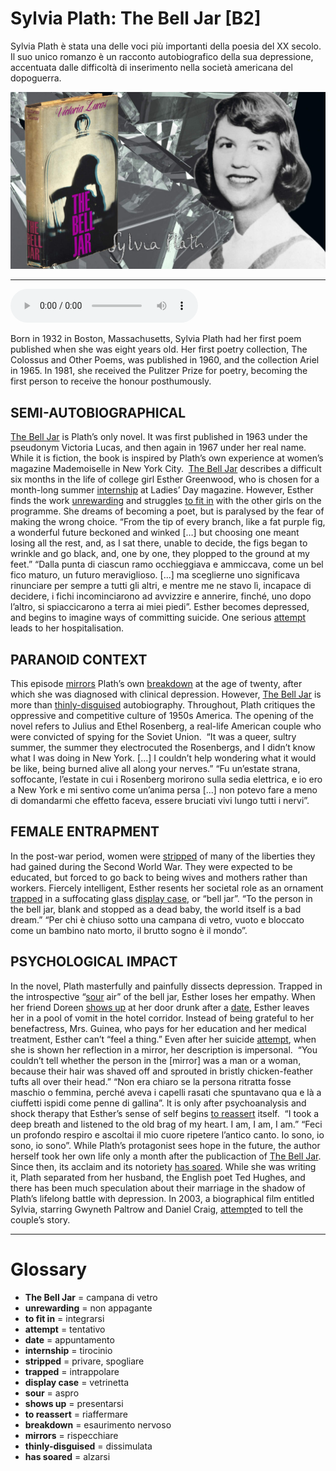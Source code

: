 # Sylvia Plath: The Bell Jar   [B2]

Sylvia Plath è stata una delle voci più importanti della poesia del XX secolo. Il suo unico romanzo è un racconto autobiografico della sua depressione, accentuata dalle difficoltà di inserimento nella società americana del dopoguerra.

![](Sylvia%20Plath%20The%20Bell%20Jar.jpg)

--------------

<div>
<audio controls autoplay>
    <source src="https:/raw.githubusercontent.com/dartie/speakup/main/2024-01/Sylvia%20Plath%20The%20Bell%20Jar.mp3" type="audio/mpeg">
</audio>
</div>


Born in 1932 in Boston, Massachusetts, Sylvia Plath had her first poem published when she was eight years old. Her first poetry collection, The Colossus and Other Poems, was published in 1960, and the collection Ariel in 1965. In 1981, she received the Pulitzer Prize for poetry, becoming the first person to receive the honour posthumously. 

## SEMI-AUTOBIOGRAPHICAL
[The Bell Jar](## "campana di vetro") is Plath’s only novel. It was first published in 1963 under the pseudonym Victoria Lucas, and then again in 1967 under her real name. While it is fiction, the book is inspired by Plath’s own experience at women’s magazine Mademoiselle in New York City. 
[The Bell Jar](## "campana di vetro") describes a difficult six months in the life of college girl Esther Greenwood, who is chosen for a month-long summer [internship](## "tirocinio") at Ladies’ Day magazine. However, Esther finds the work [unrewarding](## "non appagante") and struggles [to fit in](## "integrarsi") with the other girls on the programme. She dreams of becoming a poet, but is paralysed by the fear of making the wrong choice.
“From the tip of every branch, like a fat purple fig, a wonderful future beckoned and winked […] but choosing one meant losing all the rest, and, as I sat there, unable to decide, the figs began to wrinkle and go black, and, one by one, they plopped to the ground at my feet.”
“Dalla punta di ciascun ramo occhieggiava e ammiccava, come un bel fico maturo, un futuro meraviglioso. [...] ma sceglierne uno significava rinunciare per sempre a tutti gli altri, e mentre me ne stavo lì, incapace di decidere, i fichi incominciarono ad avvizzire e annerire, finché, uno dopo l’altro, si spiaccicarono a terra ai miei piedi”.
Esther becomes depressed, and begins to imagine ways of committing suicide. One serious [attempt](## "tentativo") leads to her hospitalisation. 

## PARANOID CONTEXT
This episode [mirrors](## "rispecchiare") Plath’s own [breakdown](## "esaurimento nervoso") at the age of twenty, after which she was diagnosed with clinical depression. However, [The Bell Jar](## "campana di vetro") is more than [thinly-disguised](## "dissimulata") autobiography. Throughout, Plath critiques the oppressive and competitive culture of 1950s America. The opening of the novel refers to Julius and Ethel Rosenberg, a real-life American couple who were convicted of spying for the Soviet Union. 
“It was a queer, sultry summer, the summer they electrocuted the Rosenbergs, and I didn’t know what I was doing in New York. […] I couldn’t help wondering what it would be like, being burned alive all along your nerves.”
“Fu un’estate strana, soffocante, l’estate in cui i Rosenberg morirono sulla sedia elettrica, e io ero a New York e mi sentivo come un’anima persa [...] non potevo fare a meno di domandarmi che effetto faceva, essere bruciati vivi lungo tutti i nervi”.

## FEMALE ENTRAPMENT
In the post-war period, women were [stripped](## "privare, spogliare") of many of the liberties they had gained during the Second World War. They were expected to be educated, but forced to go back to being wives and mothers rather than workers. Fiercely intelligent, Esther resents her societal role as an ornament [trapped](## "intrappolare") in a suffocating glass [display case](## "vetrinetta"), or “bell jar”.
“To the person in the bell jar, blank and stopped as a dead baby, the world itself is a bad dream.”
“Per chi è chiuso sotto una campana di vetro, vuoto e bloccato come un bambino nato morto, il brutto sogno è il mondo”.

## PSYCHOLOGICAL IMPACT
In the novel, Plath masterfully and painfully dissects depression. Trapped in the introspective “[sour](## "aspro") air” of the bell jar, Esther loses her empathy. When her friend Doreen [shows up](## "presentarsi") at her door drunk after a [date](## "appuntamento"), Esther leaves her in a pool of vomit in the hotel corridor. Instead of being grateful to her benefactress, Mrs. Guinea, who pays for her education and her medical treatment, Esther can’t “feel a thing.” Even after her suicide [attempt](## "tentativo"), when she is shown her reflection in a mirror, her description is impersonal. 
“You couldn’t tell whether the person in the [mirror] was a man or a woman, because their hair was shaved off and sprouted in bristly chicken-feather tufts all over their head.”
“Non era chiaro se la persona ritratta fosse maschio o femmina, perché aveva i capelli rasati che spuntavano qua e là a ciuffetti ispidi come penne di gallina”.
It is only after psychoanalysis and shock therapy that Esther’s sense of self begins [to reassert](## "riaffermare") itself. 
“I took a deep breath and listened to the old brag of my heart. I am, I am, I am.”
“Feci un profondo respiro e ascoltai il mio cuore ripetere l’antico canto.
Io sono, io sono, io sono”.
While Plath’s protagonist sees hope in the future, the author herself took her own life only a month after the publicaction of [The Bell Jar](## "campana di vetro"). Since then, its acclaim and its notoriety [has soared](## "alzarsi"). While she was writing it, Plath separated from her husband, the English poet Ted Hughes, and there has been much speculation about their marriage in the shadow of Plath’s lifelong battle with depression. In 2003, a biographical film entitled Sylvia, starring Gwyneth Paltrow and Daniel Craig, [attempt](## "tentativo")ed to tell the couple’s story.  

--------------

<div style = "display:block; clear:both; page-break-after:always;"></div>

# Glossary
* **The Bell Jar** = campana di vetro
* **unrewarding** = non appagante
* **to fit in** = integrarsi
* **attempt** = tentativo
* **date** = appuntamento
* **internship** = tirocinio
* **stripped** = privare, spogliare
* **trapped** = intrappolare
* **display case** = vetrinetta
* **sour** = aspro
* **shows up** = presentarsi
* **to reassert** = riaffermare
* **breakdown** = esaurimento nervoso
* **mirrors** = rispecchiare
* **thinly-disguised** = dissimulata
* **has soared** = alzarsi

